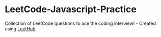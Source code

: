 # LeetCode-Javascript-Practice
Collection of LeetCode questions to ace the coding interview! - Created using [LeetHub](https://github.com/QasimWani/LeetHub)
